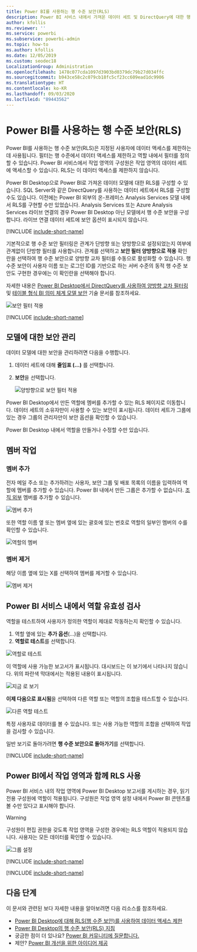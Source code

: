 ```yaml
---
title: Power BI를 사용하는 행 수준 보안(RLS)
description: Power BI 서비스 내에서 가져온 데이터 세트 및 DirectQuery에 대한 행 수준 보안을 구성하는 방법입니다.
author: kfollis
ms.reviewer: ''
ms.service: powerbi
ms.subservice: powerbi-admin
ms.topic: how-to
ms.author: kfollis
ms.date: 12/05/2019
ms.custom: seodec18
LocalizationGroup: Administration
ms.openlocfilehash: 1478c077cda1097d3903bd0379dc79b27d034ffc
ms.sourcegitcommit: b943ce58c2c079cb18fc5cf23cc609ead1dc9906
ms.translationtype: HT
ms.contentlocale: ko-KR
ms.lasthandoff: 09/03/2020
ms.locfileid: "89443562"
---
```

# <a name="row-level-security-rls-with-power-bi"></a>Power BI를 사용하는 행 수준 보안(RLS)

Power BI를 사용하는 행 수준 보안(RLS)은 지정된 사용자에 데이터 액세스를 제한하는 데 사용됩니다. 필터는 행 수준에서 데이터 액세스를 제한하고 역할 내에서 필터를 정의할 수 있습니다. Power BI 서비스에서 작업 영역의 구성원은 작업 영역의 데이터 세트에 액세스할 수 있습니다. RLS는 이 데이터 액세스를 제한하지 않습니다.

Power BI Desktop으로 Power BI로 가져온 데이터 모델에 대한 RLS를 구성할 수 있습니다. SQL Server와 같은 DirectQuery를 사용하는 데이터 세트에서 RLS를 구성할 수도 있습니다. 이전에는 Power BI 외부의 온-프레미스 Analysis Services 모델 내에서 RLS를 구현할 수만 있었습니다. Analysis Services 또는 Azure Analysis Services 라이브 연결의 경우 Power BI Desktop 아닌 모델에서 행 수준 보안을 구성합니다. 라이브 연결 데이터 세트에 보안 옵션이 표시되지 않습니다.

[!INCLUDE [include-short-name](../includes/rls-desktop-define-roles.md)]

기본적으로 행 수준 보안 필터링은 관계가 단방향 또는 양방향으로 설정되었는지 여부에 관계없이 단방향 필터를 사용합니다. 관계를 선택하고 **보안 필터 양방향으로 적용** 확인란을 선택하여 행 수준 보안으로 양방향 교차 필터를 수동으로 활성화할 수 있습니다. 행 수준 보안이 사용자 이름 또는 로그인 ID를 기반으로 하는 서버 수준의 동적 행 수준 보안도 구현한 경우에는 이 확인란을 선택해야 합니다.

자세한 내용은 [Power BI Desktop에서 DirectQuery를 사용하여 양방향 교차 필터링](../transform-model/desktop-bidirectional-filtering.md) 및 [테이블 형식 BI 의미 체계 모델 보안](https://download.microsoft.com/download/D/2/0/D20E1C5F-72EA-4505-9F26-FEF9550EFD44/Securing%20the%20Tabular%20BI%20Semantic%20Model.docx) 기술 문서를 참조하세요.

![보안 필터 적용](media/service-admin-rls/rls-apply-security-filter.png)


[!INCLUDE [include-short-name](../includes/rls-desktop-view-as-roles.md)]

## <a name="manage-security-on-your-model"></a>모델에 대한 보안 관리

데이터 모델에 대한 보안을 관리하려면 다음을 수행합니다.

1. 데이터 세트에 대해 **줄임표 (...)** 를 선택합니다.
2. **보안**을 선택합니다.
   
   ![양방향으로 보안 필터 적용](media/service-admin-rls/rls-security.png)

Power BI Desktop에서 만든 역할에 멤버를 추가할 수 있는 RLS 페이지로 이동합니다. 데이터 세트의 소유자만이 사용할 수 있는 보안이 표시됩니다. 데이터 세트가 그룹에 있는 경우 그룹의 관리자만이 보안 옵션을 확인할 수 있습니다. 

Power BI Desktop 내에서 역할을 만들거나 수정할 수만 있습니다.

## <a name="working-with-members"></a>멤버 작업

### <a name="add-members"></a>멤버 추가

전자 메일 주소 또는 추가하려는 사용자, 보안 그룹 및 배포 목록의 이름을 입력하여 역할에 멤버를 추가할 수 있습니다. Power BI 내에서 만든 그룹은 추가할 수 없습니다. [조직 외부](../guidance/whitepaper-azure-b2b-power-bi.md#data-security-for-external-partners) 멤버를 추가할 수 있습니다.

![멤버 추가](media/service-admin-rls/rls-add-member.png)

또한 역할 이름 옆 또는 멤버 옆에 있는 괄호에 있는 번호로 역할의 일부인 멤버의 수를 확인할 수 있습니다.

![역할의 멤버](media/service-admin-rls/rls-member-count.png)

### <a name="remove-members"></a>멤버 제거

해당 이름 옆에 있는 X를 선택하여 멤버를 제거할 수 있습니다. 

![멤버 제거](media/service-admin-rls/rls-remove-member.png)

## <a name="validating-the-role-within-the-power-bi-service"></a>Power BI 서비스 내에서 역할 유효성 검사

역할을 테스트하여 사용자가 정의한 역할이 제대로 작동하는지 확인할 수 있습니다. 

1. 역할 옆에 있는 **추가 옵션**(...)을 선택합니다.
2. **역할로 테스트**를 선택합니다.

![역할로 테스트](media/service-admin-rls/rls-test-role.png)

이 역할에 사용 가능한 보고서가 표시됩니다. 대시보드는 이 보기에서 나타나지 않습니다. 위의 파란색 막대에서는 적용된 내용이 표시됩니다.

![지금 <role>로 보기](media/service-admin-rls/rls-test-role2.png)

**이제 다음으로 표시됨**을 선택하여 다른 역할 또는 역할의 조합을 테스트할 수 있습니다.

![다른 역할 테스트](media/service-admin-rls/rls-test-role3.png)

특정 사용자로 데이터를 볼 수 있습니다. 또는 사용 가능한 역할의 조합을 선택하여 작업을 검사할 수 있습니다. 

일반 보기로 돌아가려면 **행 수준 보안으로 돌아가기**를 선택합니다.

[!INCLUDE [include-short-name](../includes/rls-usernames.md)]

## <a name="using-rls-with-workspaces-in-power-bi"></a>Power BI에서 작업 영역과 함께 RLS 사용

Power BI 서비스 내의 작업 영역에 Power BI Desktop 보고서를 게시하는 경우, 읽기 전용 구성원에 역할이 적용됩니다. 구성원은 작업 영역 설정 내에서 Power BI 콘텐츠를 볼 수만 있다고 표시해야 합니다.

> [!WARNING]
> 구성원이 편집 권한을 갖도록 작업 영역을 구성한 경우에는 RLS 역할이 적용되지 않습니다. 사용자는 모든 데이터를 확인할 수 있습니다.

![그룹 설정](media/service-admin-rls/rls-group-settings.png)

[!INCLUDE [include-short-name](../includes/rls-limitations.md)]

[!INCLUDE [include-short-name](../includes/rls-faq.md)]

## <a name="next-steps"></a>다음 단계

이 문서와 관련된 보다 자세한 내용을 알아보려면 다음 리소스를 참조하세요.

- [Power BI Desktop에 대해 RLS(행 수준 보안)를 사용하여 데이터 액세스 제한](../create-reports/desktop-rls.md)
- [Power BI Desktop의 행 수준 보안(RLS) 지침](../guidance/rls-guidance.md)
- 궁금한 점이 더 있나요? [Power BI 커뮤니티에 질문합니다.](https://community.powerbi.com/)
- 제안? [Power BI 개선을 위한 아이디어 제공](https://ideas.powerbi.com/)
